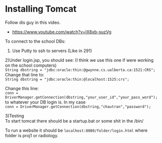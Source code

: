Installing Tomcat
==============
Follow dis guy in this video.
* https://www.youtube.com/watch?v=IX8xb-suzVg   


To connect to the school DBs:   
1)  Use Putty to ssh to servers (Like in 291)   
 
2)Under login.jsp, you should see: (I think we use this one if were working on the school computers)   
`String dbstring = "jdbc:oracle:thin:@gwynne.cs.ualberta.ca:1521:CRS";`   
Change that line to:   
`String dbstring = "jdbc:oracle:thin:@localhost:1525:crs";`   
 
Change this line:   
`conn = DriverManager.getConnection(dbstring,"your_user_id","your_pass_word");`   
to whatever your DB login is. In my case   
`conn = DriverManager.getConnection(dbstring,"chautran","password");`   

3)Testing   
To start tomcat there should be a startup.bat or some shit in the /bin/     
 

To run a website it should be `localhost:8080/folder/login.html` where folder is proj1 or radiology.

